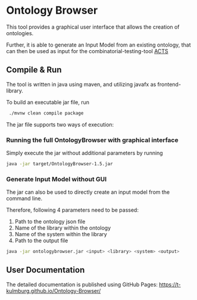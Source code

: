 # Ontology Browser

This tool provides a graphical user interface that allows the creation of ontologies.

Further, it is able to generate an Input Model from an existing ontology,
that can then be used as input for the combinatorial-testing-tool
[ACTS](https://csrc.nist.rip/groups/SNS/acts/documents/comparison-report.html#acts)

## Compile & Run

The tool is written in java using maven, and utilizing javafx as frontend-library.

To build an executable jar file, run

```bash
 ./mvnw clean compile package
```

The jar file supports two ways of execution:

### Running the full OntologyBrowser with graphical interface

Simply execute the jar without additional parameters by running

```bash
java -jar target/OntologyBrowser-1.5.jar
```

### Generate Input Model without GUI

The jar can also be used to directly create an input model from the command line.

Therefore, following 4 parameters need to be passed:

1. Path to the ontology json file
2. Name of the library within the ontology
3. Name of the system within the library
4. Path to the output file

```bash
java -jar ontologybrowser.jar <input> <library> <system> <output>
```

## User Documentation

The detailed documentation is published using GitHub Pages: https://t-kulmburg.github.io/Ontology-Browser/